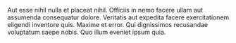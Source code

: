 Aut esse nihil nulla et placeat nihil. Officiis in nemo facere ullam aut assumenda consequatur dolore. Veritatis aut expedita facere exercitationem eligendi inventore quis. Maxime et error. Qui dignissimos recusandae voluptatum saepe nobis. Quo illum eveniet ipsum quia.